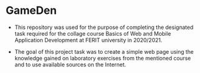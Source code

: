 # GameDen
- This repository was used for the purpose of completing the designated task required for the collage course Basics of Web and Mobile Application Development at FERIT university in 2020/2021.

- The goal of this project task was to create a simple web page using the knowledge gained on laboratory exercises from the mentioned course and to use available sources on the Internet.

